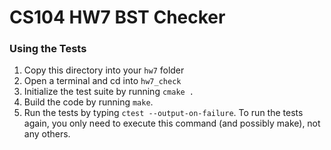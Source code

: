 # CS104 HW7 BST Checker

### Using the Tests
1. Copy this directory into your `hw7` folder
2. Open a terminal and cd into `hw7_check`
3. Initialize the test suite by running `cmake .`
4. Build the code by running `make`.
4. Run the tests by typing `ctest --output-on-failure`.  To run the tests again, you only need to execute this command (and possibly make), not any others.